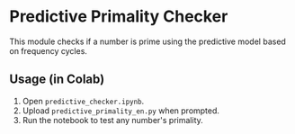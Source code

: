 # Predictive Primality Checker

This module checks if a number is prime using the predictive model based on frequency cycles.

## Usage (in Colab)

1. Open `predictive_checker.ipynb`.
2. Upload `predictive_primality_en.py` when prompted.
3. Run the notebook to test any number's primality.
